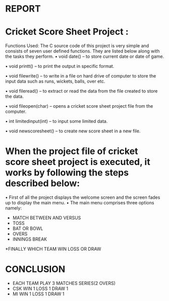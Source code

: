 # REPORT
  
  
# Cricket Score Sheet Project :
Functions Used:
The C source code of this project is very simple and consists of seven user defined functions. They are listed below along with the tasks they perform.
•	void date() –  to store current date or date of game.

•	void printt() – to print the output in specific format.

•	void filewrite() – to write in  a file on hard drive of computer to store the input data such as runs, wickets, balls, over etc.

•	void fileread() – to extract or read the data from the file created to store the data.

•	void fileopen(char) – opens a cricket score sheet project file from the computer.

•	int limitedinput(int) – to input some limited data.

•	void newscoresheet() – to create new score sheet in a new file.

# When the project file of cricket score sheet project is executed, it works by following the steps described below:

•	First of all the project displays the welcome screen and the screen fades up to display the main menu.
•	The main menu comprises three options namely:

* MATCH BETWEEN AND VERSUS
* TOSS 
* BAT OR BOWL
* OVERS
* INNINGS BREAK

*FINALLY WHICH TEAM WIN  LOSS OR DRAW



# CONCLUSION
* EACH TEAM PLAY 3 MATCHES SERIES(2 OVERS) 
* CSK WIN 1 LOSS 1 DRAW 1
* MI WIN 1 LOSS 1 DRAW 1

